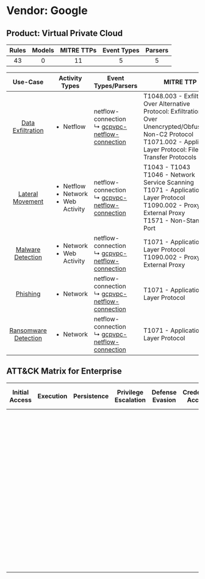 Vendor: Google
==============
Product: Virtual Private Cloud
------------------------------
| Rules | Models | MITRE TTPs | Event Types | Parsers |
|:-----:|:------:|:----------:|:-----------:|:-------:|
|  43   |   0    |     11     |      5      |    5    |

|                              Use-Case                               | Activity Types                                                 | Event Types/Parsers                                                                                              | MITRE TTP                                                                                                                                                                           | Content                    |
|:-------------------------------------------------------------------:| -------------------------------------------------------------- | ---------------------------------------------------------------------------------------------------------------- | ----------------------------------------------------------------------------------------------------------------------------------------------------------------------------------- | -------------------------- |
|    [Data Exfiltration](../UseCases/usecase_data_exfiltration.md)    | <ul><li>Netflow</li></ul>                                      |  netflow-connection<br> ↳ [gcpvpc-netflow-connection](../Parsers/parserContent_gcpvpc-netflow-connection.md)<br> | T1048.003 - Exfiltration Over Alternative Protocol: Exfiltration Over Unencrypted/Obfuscated Non-C2 Protocol<br>T1071.002 - Application Layer Protocol: File Transfer Protocols<br> | <ul><li>1 Rules</li></ul>  |
|     [Lateral Movement](../UseCases/usecase_lateral_movement.md)     | <ul><li>Netflow</li><li>Network</li><li>Web Activity</li></ul> |  netflow-connection<br> ↳ [gcpvpc-netflow-connection](../Parsers/parserContent_gcpvpc-netflow-connection.md)<br> | T1043 - T1043<br>T1046 - Network Service Scanning<br>T1071 - Application Layer Protocol<br>T1090.002 - Proxy: External Proxy<br>T1571 - Non-Standard Port<br>                       | <ul><li>25 Rules</li></ul> |
|    [Malware Detection](../UseCases/usecase_malware_detection.md)    | <ul><li>Network</li><li>Web Activity</li></ul>                 |  netflow-connection<br> ↳ [gcpvpc-netflow-connection](../Parsers/parserContent_gcpvpc-netflow-connection.md)<br> | T1071 - Application Layer Protocol<br>T1090.002 - Proxy: External Proxy<br>                                                                                                         | <ul><li>13 Rules</li></ul> |
|             [Phishing](../UseCases/usecase_phishing.md)             | <ul><li>Network</li></ul>                                      |  netflow-connection<br> ↳ [gcpvpc-netflow-connection](../Parsers/parserContent_gcpvpc-netflow-connection.md)<br> | T1071 - Application Layer Protocol<br>                                                                                                                                              | <ul><li>1 Rules</li></ul>  |
| [Ransomware Detection](../UseCases/usecase_ransomware_detection.md) | <ul><li>Network</li></ul>                                      |  netflow-connection<br> ↳ [gcpvpc-netflow-connection](../Parsers/parserContent_gcpvpc-netflow-connection.md)<br> | T1071 - Application Layer Protocol<br>                                                                                                                                              | <ul><li>3 Rules</li></ul>  |

ATT&CK Matrix for Enterprise
----------------------------
| Initial Access | Execution | Persistence | Privilege Escalation | Defense Evasion | Credential Access | Discovery                                                                     | Lateral Movement | Collection | Command and Control                                                                                                                                                                                                                                                                                                                                                                                       | Exfiltration                                                                                                                                                                                                                                         | Impact |
| -------------- | --------- | ----------- | -------------------- | --------------- | ----------------- | ----------------------------------------------------------------------------- | ---------------- | ---------- | --------------------------------------------------------------------------------------------------------------------------------------------------------------------------------------------------------------------------------------------------------------------------------------------------------------------------------------------------------------------------------------------------------- | ---------------------------------------------------------------------------------------------------------------------------------------------------------------------------------------------------------------------------------------------------- | ------ |
|                |           |             |                      |                 |                   | [Network Service Scanning](https://attack.mitre.org/techniques/T1046)<br><br> |                  |            | [Non-Standard Port](https://attack.mitre.org/techniques/T1571)<br><br>[Application Layer Protocol: File Transfer Protocols](https://attack.mitre.org/techniques/T1071/002)<br><br>[Proxy: External Proxy](https://attack.mitre.org/techniques/T1090/002)<br><br>[Application Layer Protocol](https://attack.mitre.org/techniques/T1071)<br><br>[Proxy](https://attack.mitre.org/techniques/T1090)<br><br> | [Exfiltration Over Alternative Protocol](https://attack.mitre.org/techniques/T1048)<br><br>[Exfiltration Over Alternative Protocol: Exfiltration Over Unencrypted/Obfuscated Non-C2 Protocol](https://attack.mitre.org/techniques/T1048/003)<br><br> |        |